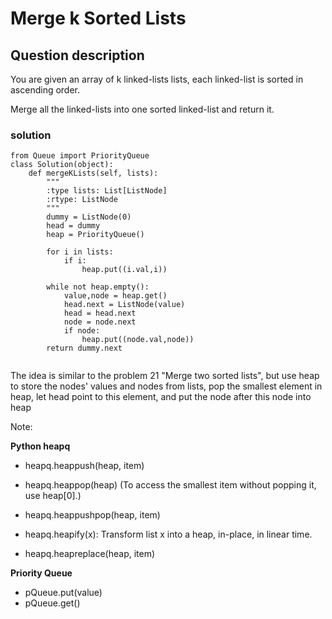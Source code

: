 # Merge k Sorted Lists

## Question description
You are given an array of k linked-lists lists, each linked-list is sorted in ascending order.

Merge all the linked-lists into one sorted linked-list and return it.


### solution
```
from Queue import PriorityQueue
class Solution(object):
    def mergeKLists(self, lists):
        """
        :type lists: List[ListNode]
        :rtype: ListNode
        """
        dummy = ListNode(0)
        head = dummy
        heap = PriorityQueue()
        
        for i in lists:
            if i:
                heap.put((i.val,i))
            
        while not heap.empty():
            value,node = heap.get() 
            head.next = ListNode(value)
            head = head.next
            node = node.next
            if node:
                heap.put((node.val,node))
        return dummy.next
            
```


The idea is similar to the problem 21 "Merge two sorted lists", but use heap to store the nodes' values and nodes from lists, pop the smallest element in heap, let head point to this element, and put the node after this node into heap

Note:

**Python heapq**
* heapq.heappush(heap, item)

* heapq.heappop(heap)
  (To access the smallest item without popping it, use heap[0].)
* heapq.heappushpop(heap, item)
* heapq.heapify(x): 
Transform list x into a heap, in-place, in linear time.
* heapq.heapreplace(heap, item)

**Priority Queue**
* pQueue.put(value)
* pQueue.get()